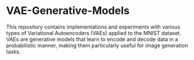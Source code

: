 # VAE-Generative-Models
This repository contains implementations and experiments with various types of Variational Autoencoders (VAEs) applied to the MNIST dataset. VAEs are generative models that learn to encode and decode data in a probabilistic manner, making them particularly useful for image generation tasks.
